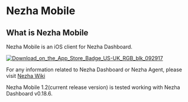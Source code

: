 # Nezha Mobile

## What is Nezha Mobile

Nezha Mobile is an iOS client for Nezha Dashboard.

[![Download_on_the_App_Store_Badge_US-UK_RGB_blk_092917](https://github.com/user-attachments/assets/3e7fb65e-a6d2-4011-bbee-0a9fad60e6e0)](https://apps.apple.com/us/app/nezha-mobile/id6596729064)

For any information related to Nezha Dashboard or Nezha Agent, please visit [Nezha Wiki](https://nezha.wiki)

Nezha Mobile 1.2(current release version) is tested working with Nezha Dashboard v0.18.6.
